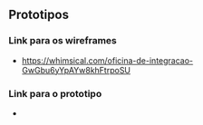 ## Prototipos

### Link para os wireframes

* https://whimsical.com/oficina-de-integracao-GwGbu6yYpAYw8khFtrpoSU


### Link para o prototipo

* 